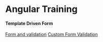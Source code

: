 # Angular Training

#### Template Driven Form 
<p>
<a href="form.md">Form and validation</a>
<a href="custom_form_validation.md">Custom Form Validation </a>
</p>


